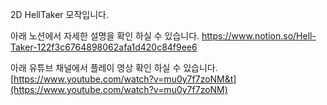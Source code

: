 2D HellTaker 모작입니다.

아래 노션에서 자세한 설명을 확인 하실 수 있습니다.
https://www.notion.so/Hell-Taker-122f3c6764898062afa1d420c84f9ee6

아래 유튜브 채널에서 플레이 영상 확인 하실 수 있습니다.
[https://www.youtube.com/watch?v=mu0y7f7zoNM&t](https://www.youtube.com/watch?v=mu0y7f7zoNM)

